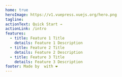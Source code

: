 ```yaml
---
home: true
heroImage: https://v1.vuepress.vuejs.org/hero.png
tagline:
actionText: Quick Start →
actionLink: /intro
features:
  - title: Feature 1 Title
    details: Feature 1 Description
  - title: Feature 2 Title
    details: Feature 2 Description
  - title: Feature 3 Title
    details: Feature 3 Description
footer: Made by  with ❤️
---
```

